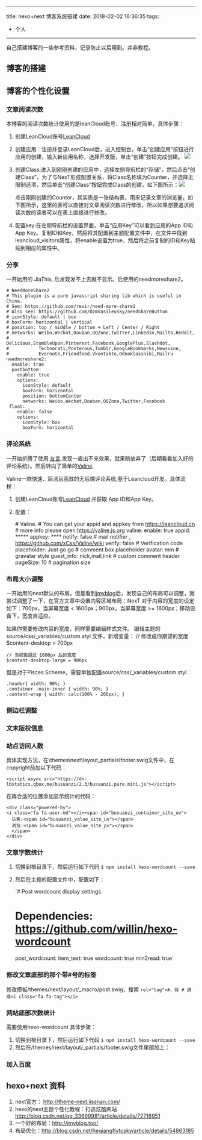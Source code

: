
---
title: hexo+next 博客系统搭建
date: 2018-02-02 16:36:35
tags: 
- 个人
---
自己搭建博客的一些参考资料，记录防止以后用到。并非教程。
<!-- more -->
## 博客的搭建
## 博客的个性化设置
### 文章阅读次数
本博客的阅读次数统计使用的是leanCloud账号，注册相对简单，具体步骤：

1. 创建LeanCloud账号[LeanCloud](https://leancloud.cn/)
2. 创建应用：注册并登录LeanCloud后，进入控制台，单击“创建应用”按钮进行应用的创建，输入新应用名称，选择开发版，单击“创建”按钮完成创建。  ![](https://upload-images.jianshu.io/upload_images/291600-a114303ec633d628.png?imageMogr2/auto-orient/strip%7CimageView2/2/w/700)
3. 创建Class:进入到刚刚创建的应用中，选择左侧导航栏的“存储”，然后点击“创建Class”，为了与NexT形成配置关系，将Class名称填为Counter，并选择无限制选项，然后单击“创建Class”按钮完成Class的创建，如下图所示：![](https://upload-images.jianshu.io/upload_images/291600-47b6f370eeb9384f.png?imageMogr2/auto-orient/strip%7CimageView2/2/w/700)
 
    点击刚刚创建的Counter，其实质是一张结构表，用来记录文章的浏览量，如下图所示，这里的表可以直接对文章阅读次数进行修改，所以如果想要追求阅读次数的读者可以在表上直接进行修改。
     
4. 配置key:在左侧导航栏的设置界面，单击“应用Key”可以看到应用的App ID和App Key。复制ID和Key，然后将其配置到主题配置文件中，在文件中找到leancloud_visitors属性，将enable设置为true，然后将之前复制的ID和Key粘贴到相应的属性中。

### 分享
一开始用的 JiaThis, 后发现发不上去就不显示。后使用的needmoreshare2。

    # NeedMoreShare2
    # This plugin is a pure javascript sharing lib which is useful in China.
    # See: https://github.com/revir/need-more-share2
    # Also see: https://github.com/DzmVasileusky/needShareButton
    # iconStyle: default | box
    # boxForm: horizontal | vertical
    # position: top / middle / bottom + Left / Center / Right
    # networks: Weibo,Wechat,Douban,QQZone,Twitter,Linkedin,Mailto,Reddit,
    #           Delicious,StumbleUpon,Pinterest,Facebook,GooglePlus,Slashdot,
    #           Technorati,Posterous,Tumblr,GoogleBookmarks,Newsvine,
    #           Evernote,Friendfeed,Vkontakte,Odnoklassniki,Mailru
    needmoreshare2:
      enable: true
      postbottom:
        enable: true
        options:
          iconStyle: default
          boxForm: horizontal
          position: bottomCenter
          networks: Weibo,Wechat,Douban,QQZone,Twitter,Facebook
     float:
        enable: false
        options:
          iconStyle: box
          boxForm: horizontal

### 评论系统
一开始折腾了使用 [友言](http://www.uyan.cc/),发现一直出不来效果，就果断放弃了（后期看看加入好的评论系统）。然后转向了简单的[Valine](https://valine.js.org/).

Valine一款快速、简洁且高效的无后端评论系统,基于Leancloud开发。具体流程：

1. 创建LeanCloud账号[LeanCloud](https://leancloud.cn/) 并获取 App ID和App Key。
2. 配置：

     \# Valine.
     \# You can get your appid and appkey from https://leancloud.cn
     \# more info please open https://valine.js.org
     valine:
       enable: true
       appid: *****
       appkey: ****
       notify: false # mail notifier , https://github.com/xCss/Valine/wiki
       verify: false # Verification code
       placeholder: Just go go # comment box placeholder
       avatar: mm # gravatar style
       guest_info: nick,mail,link # custom comment header
       pageSize: 10 # pagination size 
    
### 布局大小调整
一开始用的next默认的布局，但是看到[jmyblog](http://jmyblog.top)后，发现自己的布局可以调整，就尝试调整了一下，在官方文章中设置内容区域布局：NexT 对于内容的宽度的设定如下：700px，当屏幕宽度 < 1600px；900px，当屏幕宽度 >= 1600px；移动设备下，宽度自适应。

如果你需要修改内容的宽度，同样需要编辑样式文件。 编辑主题的 source/css/_variables/custom.styl 文件，新增变量：
    // 修改成你期望的宽度
    $content-desktop = 700px

    // 当视窗超过 1600px 后的宽度
    $content-desktop-large = 900px

但是对于Pisces Scheme，需要单独配置source/css/_variables/custom.styl：

    .header{ width: 90%; }
    .container .main-inner { width: 90%; }
    .content-wrap { width: calc(100% - 260px); }

### 侧边栏调整

### 文末版权信息
### 站点访问人数
具体实现方法，在\themes\next\layout\_partials\footer.swig文件中，在copyright前加以下代码：

    <script async src="https://dn-lbstatics.qbox.me/busuanzi/2.3/busuanzi.pure.mini.js"></script>

在再合适的位置添加显示统计的代码：

    <div class="powered-by">
	<i class="fa fa-user-md"></i><span id="busuanzi_container_site_uv">
	  访客:<span id="busuanzi_value_site_uv"></span>
	  浏览:<span id="busuanzi_value_site_pv"></span>
	  </span>
	</div>

### 文章字数统计 
1. 切换到根目录下，然后运行如下代码 `$ npm install hexo-wordcount --save`
2. 然后在主题的配置文件中，配置如下：
    
    `# Post wordcount display settings
    # Dependencies: https://github.com/willin/hexo-wordcount
     post_wordcount:
     item_text: true
     wordcount: true
     min2read: true`

### 修改文章底部的那个带#号的标签
修改模板/themes/next/layout/_macro/post.swig，搜索 
 `rel="tag">#，将 # 换成<i class="fa fa-tag"></i>`

### 网站底部次数统计
需要使用hexo-wordcount 具体步骤：

1. 切换到根目录下，然后运行如下代码 `$ npm install hexo-wordcount --save`
2. 然后在/themes/next/layout/_partials/footer.swig文件尾部加上：

### 加入百度


## hexo+next 资料
1. next官方： http://theme-next.iissnan.com/
1.  hexo的next主题个性化教程：打造炫酷网站 http://blog.csdn.net/qq_33699981/article/details/72716951
2.  一个好的布局：http://jmyblog.top/
3.  布局优化：http://blog.csdn.net/heqiangflytosky/article/details/54863185

